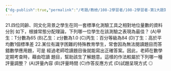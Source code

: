 ```yaml
---
{"dg-publish":true,"permalink":"/考題/教檢/108-2學習者/108-2學習者-第1大題第21題/","tags":["考題","題目","未完"]}
---
```


21.四位同齡、同文化背景之學生在同一套標準化測驗工具之相對地位量數的資料分別 如下，根據常態分配理論，下列哪一位學生在該測驗之表現為最佳？ 
(A)甲生：T分數為65 
(B)乙生：z分數為1.0 (C)丙生：百分等級為84 (D)丁生：高於平均數1個標準差 22.某位有識字困難的特殊教育學生，常會因為無法閱讀題目而答錯數學應用題，可是  經過老師唸讀題目後就能寫出正確答案。因此，老師在數學定期考查時，藉由唸讀   題目，幫助該生了解題意。這樣的作法較屬於下列哪一種評量調整？ 
(A)評量內容 
(B)評量時間 
(C)作答反應方式 
(D)試題呈現方式 
◎ 

